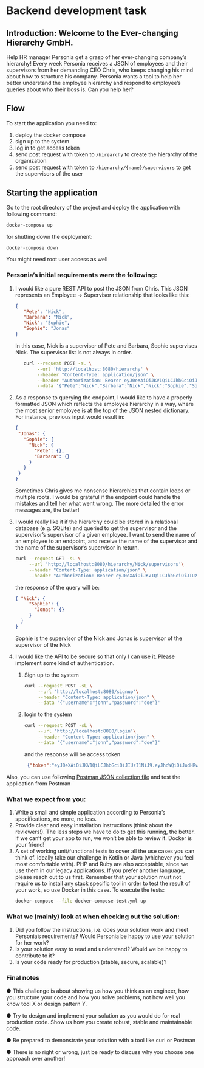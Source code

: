 # Backend development task

## Introduction: Welcome to the Ever-changing Hierarchy GmbH.
Help HR manager Personia get a grasp of her ever-changing company’s hierarchy! Every week
Personia receives a JSON of employees and their supervisors from her demanding CEO Chris,
who keeps changing his mind about how to structure his company. Personia wants a tool to help
her better understand the employee hierarchy and respond to employee’s queries about who
their boss is. Can you help her?

## Flow
To start the application you need to:
1. deploy the docker compose
2. sign up to the system 
3. log in to get access token
4. send post request with token to `/hirearchy` to create the hierarchy of the organization
5. send post request with token to `/hierarchy/{name}/supervisors` to get the supervisors of the user

## Starting the application
Go to the root directory of the project and deploy the application with following command:
```bash
docker-compose up
```
for shutting down the deployment:

```bash
docker-compose down
```
You might need root user access as well

### Personia’s initial requirements were the following:
1. I would like a pure REST API to post the JSON from Chris. This JSON represents an Employee ->
   Supervisor relationship that looks like this:
   ```json   
   {
      "Pete": "Nick",
      "Barbara": "Nick",
      "Nick": "Sophie",
      "Sophie": "Jonas"
   }
   ```
   In this case, Nick is a supervisor of Pete and Barbara, Sophie supervises Nick. The supervisor list is
   not always in order.

   ```bash
      curl --request POST -sL \
           --url 'http://localhost:8080/hierarchy' \
           --header "Content-Type: application/json" \
           --header "Authorization: Bearer eyJ0eXAiOiJKV1QiLCJhbGciOiJIUzI1NiJ9.eyJhdWQiOiJodHRwOi8vMC4wLjAuMDo4MDgwL2hpZXJhcmNoeSIsImlzcyI6Imh0dHA6Ly8wLjAuMC4wOjgwODAvIiwiZXhwIjoxNjUwMTkwMzE1LCJ1c2VybmFtZSI6ImpvaG4ifQ.G-x2Tlbf5gX1hrgrAjfPBx9rKMyDuFuIekvcMB4QPiI" \
           --data '{"Pete":"Nick","Barbara":"Nick","Nick":"Sophie","Sophie":"Jonas"}'
   ```
2. As a response to querying the endpoint, I would like to have a properly formatted JSON which
   reflects the employee hierarchy in a way, where the most senior employee is at the top of the JSON
   nested dictionary. For instance, previous input would result in:
   ```json
   {
    "Jonas": {
      "Sophie": {
        "Nick": {
          "Pete": {},
          "Barbara": {}
        }
      }
    }
   }
   ```
   Sometimes Chris gives me nonsense hierarchies that contain loops or multiple roots. I would be
   grateful if the endpoint could handle the mistakes and tell her what went wrong. The more
   detailed the error messages are, the better!

3. I would really like it if the hierarchy could be stored in a relational database (e.g. SQLite) and
   queried to get the supervisor and the supervisor’s supervisor of a given employee. I want to send
   the name of an employee to an endpoint, and receive the name of the supervisor and the name of
   the supervisor’s supervisor in return.
   ```bash
   curl --request GET -sL \
        --url 'http://localhost:8080/hierarchy/Nick/supervisors'\
        --header "Content-Type: application/json" \
        --header "Authorization: Bearer eyJ0eXAiOiJKV1QiLCJhbGciOiJIUzI1NiJ9.eyJhdWQiOiJodHRwOi8vMC4wLjAuMDo4MDgwL2hpZXJhcmNoeSIsImlzcyI6Imh0dHA6Ly8wLjAuMC4wOjgwODAvIiwiZXhwIjoxNjUwMTkwMzE1LCJ1c2VybmFtZSI6ImpvaG4ifQ.G-x2Tlbf5gX1hrgrAjfPBx9rKMyDuFuIekvcMB4QPiI"
   ```
   the response of the query will be:
   ```json
   { "Nick": {
        "Sophie": {
          "Jonas": {}
        }      
     }
   }
   ```
   Sophie is the supervisor of the Nick and Jonas is supervisor of the supervisor of the Nick 

4. I would like the API to be secure so that only I can use it. Please implement some kind of
   authentication.
   1. Sign up to the system
      ```bash
      curl --request POST -sL \
           --url 'http://localhost:8080/signup'\
           --header "Content-Type: application/json" \
           --data '{"username":"john","password":"doe"}'
      ```
   2. login to the system
      ```bash
      curl --request POST -sL \
           --url 'http://localhost:8080/login'\
           --header "Content-Type: application/json" \
           --data '{"username":"john","password":"doe"}'
      ```
      and the response will be access token
      ```json
       {"token":"eyJ0eXAiOiJKV1QiLCJhbGciOiJIUzI1NiJ9.eyJhdWQiOiJodHRwOi8vMC4wLjAuMDo4MDgwL2hpZXJhcmNoeSIsImlzcyI6Imh0dHA6Ly8wLjAuMC4wOjgwODAvIiwiZXhwIjoxNjUwMTU3NjIxLCJ1c2VybmFtZSI6ImpvaG4ifQ.LSJUte7oy9Kv7qkozI3APBzPxHVZ56GID-n0lRIKvdY"}
      ```

Also, you can use following [Postman JSON collection file](/Personio.postman_collection.json) and test the application from Postman

### What we expect from you:
1. Write a small and simple application according to Personia’s specifications, no more, no less.
2. Provide clear and easy installation instructions (think about the reviewers!). The less steps we have
   to do to get this running, the better. If we can’t get your app to run, we won’t be able to review it.
   Docker is your friend!
3. A set of working unit/functional tests to cover all the use cases you can think of.
   Ideally take our challenge in Kotlin or Java (whichever you feel most comfortable with). PHP and Ruby
   are also acceptable, since we use them in our legacy applications. If you prefer another language, please
   reach out to us first. Remember that your solution must not require us to install any stack specific tool in
   order to test the result of your work, so use Docker in this case.
   To execute the tests:
   ```bash
   docker-compose --file docker-compose-test.yml up 
   ```
   
### What we (mainly) look at when checking out the solution:
1. Did you follow the instructions, i.e. does your solution work and meet Personia’s requirements?
   Would Personia be happy to use your solution for her work?
2. Is your solution easy to read and understand? Would we be happy to contribute to it?
3. Is your code ready for production (stable, secure, scalable)?

### Final notes

● This challenge is about showing us how you think as an engineer, how you structure your code and
how you solve problems, not how well you know tool X or design pattern Y.

● Try to design and implement your solution as you would do for real production code. Show us how
you create robust, stable and maintainable code.

● Be prepared to demonstrate your solution with a tool like curl or Postman

● There is no right or wrong, just be ready to discuss why you choose one approach over another!